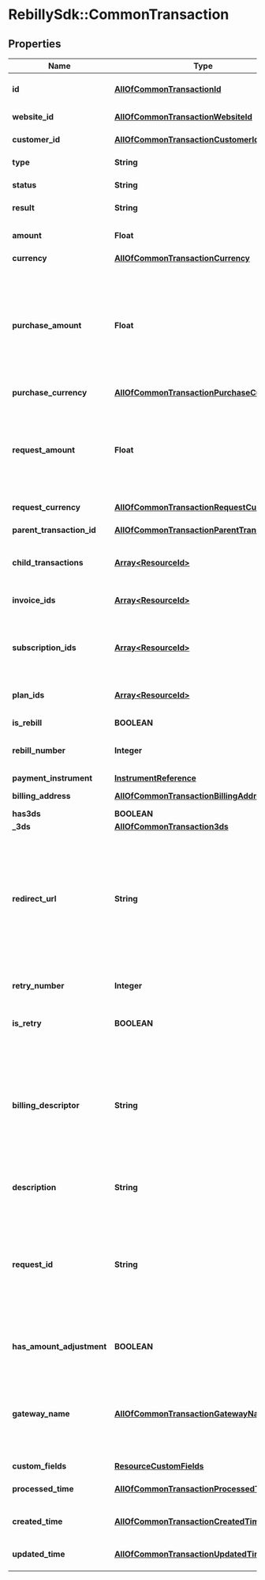 # RebillySdk::CommonTransaction

## Properties
Name | Type | Description | Notes
------------ | ------------- | ------------- | -------------
**id** | [**AllOfCommonTransactionId**](AllOfCommonTransactionId.md) | The transaction ID. | [optional] 
**website_id** | [**AllOfCommonTransactionWebsiteId**](AllOfCommonTransactionWebsiteId.md) | The website ID. | [optional] 
**customer_id** | [**AllOfCommonTransactionCustomerId**](AllOfCommonTransactionCustomerId.md) | The customer ID. | [optional] 
**type** | **String** | Transaction type. | [optional] 
**status** | **String** | Transaction status. | [optional] 
**result** | **String** | Transaction result. | [optional] 
**amount** | **Float** | The transaction&#x27;s amount. | [optional] 
**currency** | [**AllOfCommonTransactionCurrency**](AllOfCommonTransactionCurrency.md) |  | [optional] 
**purchase_amount** | **Float** | The amount actually purchased which may have differed from the originally requested amount in case of an adjustment. | [optional] 
**purchase_currency** | [**AllOfCommonTransactionPurchaseCurrency**](AllOfCommonTransactionPurchaseCurrency.md) |  | [optional] 
**request_amount** | **Float** | The amount in the payment request. If adjusted, the purchase amount and billing amount may vary from it. | [optional] 
**request_currency** | [**AllOfCommonTransactionRequestCurrency**](AllOfCommonTransactionRequestCurrency.md) |  | [optional] 
**parent_transaction_id** | [**AllOfCommonTransactionParentTransactionId**](AllOfCommonTransactionParentTransactionId.md) | The parent&#x27;s transaction ID. | [optional] 
**child_transactions** | [**Array&lt;ResourceId&gt;**](ResourceId.md) | The child transaction IDs. | [optional] 
**invoice_ids** | [**Array&lt;ResourceId&gt;**](ResourceId.md) | The invoice IDs related to transaction. | [optional] 
**subscription_ids** | [**Array&lt;ResourceId&gt;**](ResourceId.md) | The orders IDs related to transaction&#x27;s invoice(s). | [optional] 
**plan_ids** | [**Array&lt;ResourceId&gt;**](ResourceId.md) | The plan IDs related to transaction&#x27;s order(s). | [optional] 
**is_rebill** | **BOOLEAN** |  | [optional] 
**rebill_number** | **Integer** | The transaction&#x27;s rebill number. | [optional] 
**payment_instrument** | [**InstrumentReference**](InstrumentReference.md) |  | [optional] 
**billing_address** | [**AllOfCommonTransactionBillingAddress**](AllOfCommonTransactionBillingAddress.md) | Billing address. | [optional] 
**has3ds** | **BOOLEAN** |  | [optional] 
**_3ds** | [**AllOfCommonTransaction3ds**](AllOfCommonTransaction3ds.md) |  | [optional] 
**redirect_url** | **String** | The URL to redirect the end-user when an offsite transaction is completed. Defaults to the website&#x27;s configured URL. | [optional] 
**retry_number** | **Integer** | The position in the sequence of retries. | [optional] 
**is_retry** | **BOOLEAN** | True if this transaction is retry. | [optional] 
**billing_descriptor** | **String** | The billing descriptor that appears on the periodic billing statement. Commonly 12 or fewer characters for a credit card statement.  | [optional] 
**description** | **String** | The payment description. | [optional] 
**request_id** | **String** | The transaction&#x27;s request ID.  This ID must be unique within a 24 hour period. Use this field to prevent duplicated transactions. | [optional] 
**has_amount_adjustment** | **BOOLEAN** | True if transaction has amount adjustment. | [optional] 
**gateway_name** | [**AllOfCommonTransactionGatewayName**](AllOfCommonTransactionGatewayName.md) | Payment Gateway name, available only after the gateway is selected for the transaction.  | [optional] 
**custom_fields** | [**ResourceCustomFields**](ResourceCustomFields.md) |  | [optional] 
**processed_time** | [**AllOfCommonTransactionProcessedTime**](AllOfCommonTransactionProcessedTime.md) | Transaction processed time. | [optional] 
**created_time** | [**AllOfCommonTransactionCreatedTime**](AllOfCommonTransactionCreatedTime.md) | Transaction created time. | [optional] 
**updated_time** | [**AllOfCommonTransactionUpdatedTime**](AllOfCommonTransactionUpdatedTime.md) | Transaction updated time. | [optional] 

